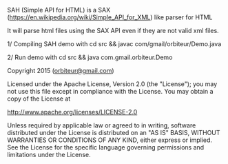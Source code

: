 SAH (Simple API for HTML) is a SAX (https://en.wikipedia.org/wiki/Simple_API_for_XML) like parser for HTML

It will parse html files using the SAX API even if they are not valid xml files.

1/ Compiling SAH demo with
   cd src && javac com/gmail/orbiteur/Demo.java

2/ Run demo with 
   cd src && java com.gmail.orbiteur.Demo <html file>
   

Copyright 2015 (orbiteur@gmail.com)

Licensed under the Apache License, Version 2.0 (the "License");
you may not use this file except in compliance with the License.
You may obtain a copy of the License at

http://www.apache.org/licenses/LICENSE-2.0

Unless required by applicable law or agreed to in writing, software
distributed under the License is distributed on an "AS IS" BASIS,
WITHOUT WARRANTIES OR CONDITIONS OF ANY KIND, either express or implied.
See the License for the specific language governing permissions and
limitations under the License.


